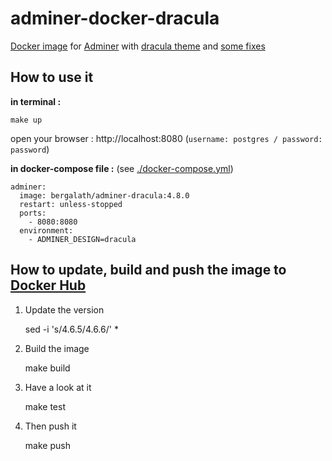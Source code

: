 # adminer-docker-dracula

[Docker image](https://hub.docker.com/r/bergalath/adminer-dracula) for [Adminer](https://github.com/vrana/adminer) with [dracula theme](https://github.com/dracula/adminer) and [some fixes](https://github.com/bergalath/dracula-adminer-theme)

## How to use it

**in terminal :**

    make up

open your browser : http://localhost:8080 (`username: postgres / password: password`)

**in docker-compose file :** (see [./docker-compose.yml](docker-compose.yml))

    adminer:
      image: bergalath/adminer-dracula:4.8.0
      restart: unless-stopped
      ports:
        - 8080:8080
      environment:
        - ADMINER_DESIGN=dracula

## How to update, build and push the image to [Docker Hub](https://hub.docker.com/r/bergalath/adminer-dracula)

1. Update the version

    sed -i 's/4.6.5/4.6.6/' *

1. Build the image

    make build

1. Have a look at it

    make test

1. Then push it

    make push
